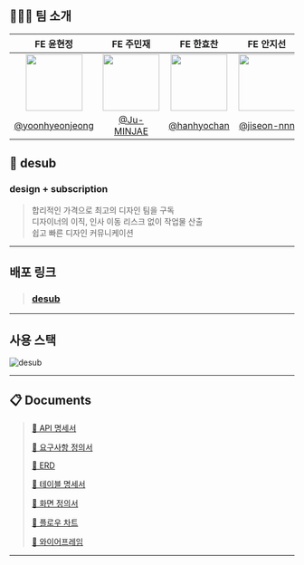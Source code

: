 
## 🧑🏻‍💻 팀 소개 

<table>
  <thead>
    <tr>
      <th align="center"> FE 윤현정 </th>
      <th align="center"> FE 주민재 </th>
      <th align="center"> FE 한효찬 </th>
      <th align="center"> FE 안지선 </th>
      <th align="center"> BE 임수혁 </th>
      <th align="center"> BE 강산 </th>
    </tr>
  </thead>
  <tbody>
    <tr>
      <td align="center">
        <a target="_blank" rel="noopener noreferrer nofollow" href="https://github.com/yoonhyeonjeong">
          <img src="https://avatars.githubusercontent.com/u/66927252?v=4" width="100" style="max-width: 100%;">
        </a>
      </td>
      <td align="center">
        <a target="_blank" rel="noopener noreferrer nofollow" href="https://github.com/Ju-MINJAE">
          <img src="https://avatars.githubusercontent.com/u/145652237?v=4" width="100" style="max-width: 100%;">
        </a>
      </td>
      <td align="center">
        <a target="_blank" rel="noopener noreferrer nofollow" href="https://github.com/hanhyochan">
          <img src="https://avatars.githubusercontent.com/u/166975979?v=4" width="100" style="max-width: 100%;">
        </a>
      </td>
      <td align="center">
        <a target="_blank" rel="noopener noreferrer nofollow" href="https://github.com/jiseon-nnn">
          <img src="https://avatars.githubusercontent.com/u/180498220?v=4" width="100" style="max-width: 100%;">
        </a>
      </td>
       <td align="center">
        <a target="_blank" rel="noopener noreferrer nofollow" href="https://github.com/limsu1015">
          <img src="https://avatars.githubusercontent.com/u/179792450?v=4" width="100" style="max-width: 100%;">
        </a>
      </td>
      <td align="center">
        <a target="_blank" rel="noopener noreferrer nofollow" href="https://github.com/mountain-kangkang">
          <img src="https://avatars.githubusercontent.com/u/96615456?v=4" width="100" style="max-width: 100%;">
        </a>
      </td>
    </tr>
    <tr>
      <td align="center">
        <a href="https://github.com/yoonhyeonjeong">@yoonhyeonjeong</a>
      </td>
      <td align="center">
        <a href="https://github.com/Ju-MINJAE">@Ju-MINJAE</a>
      </td>
      <td align="center">
         <a href="https://github.com/hanhyochan">@hanhyochan</a>
      </td>
      <td align="center">
        <a href="https://github.com/jiseon-nnn">@jiseon-nnn</a>
      </td>
       <td align="center">
        <a href="https://github.com/limsu1015">@limsu1015</a>
      </td>
         <td align="center">
        <a href="https://github.com/mountain-kangkang">@mountain-kangkang</a>
      </td>
    </tr>

  </tbody>
</table>

## 📖 desub

### design + subscription

> 합리적인 가격으로 최고의 디자인 팀을 구독 <br />
> 디자이너의 이직, 인사 이동 리스크 없이 작업물 산출<br />
> 쉽고 빠른 디자인 커뮤니케이션

---
## 배포 링크

> ### [desub](https://www.desub.kr)

---

## 사용 스택

![desub](https://github.com/user-attachments/assets/0f4ad774-0b5d-4e1d-9917-038c47f567d1)


--- 


## 📋 Documents
> [📜 API 명세서](https://docs.google.com/spreadsheets/d/1sx2uSEixh9EUacEfXV9xWmQPP07XizprTK7cfd-IcN4/edit?usp=sharing)
> 
> [📜 요구사항 정의서](https://docs.google.com/spreadsheets/d/1sx2uSEixh9EUacEfXV9xWmQPP07XizprTK7cfd-IcN4/edit?usp=sharing)
> 
> [📜 ERD](https://drive.google.com/file/d/1fJ1csA7N2YxLkUf5gTIP9zwIxVP8NibJ/view?usp=sharing)
> 
> [📜 테이블 명세서](https://docs.google.com/spreadsheets/d/1sx2uSEixh9EUacEfXV9xWmQPP07XizprTK7cfd-IcN4/edit?usp=sharing)
>
> [📜 화면 정의서](https://docs.google.com/spreadsheets/d/1vud5xV8rB9Y6akOIma49hSzdZsoj8DVG0-fYE4NdP_g/edit?usp=sharing)
>
> [📜 플로우 차트](https://www.figma.com/board/dBJtsHeJYlFh0cyLdg1txy/desub_service_flow?node-id=0-1&t=6WHHPhFZrEYQUZGd-1)
>
> [📜 와이어프레임](https://www.figma.com/design/glHpNsiDT7trlViTlNex4i/desub-%ED%99%94%EB%A9%B4%EC%84%A4%EA%B3%84?node-id=24-2&t=oU5VgP5zaSJ5ycfJ-1)


----
